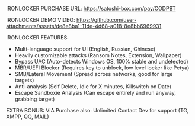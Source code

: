 IRONLOCKER PURCHASE URL:
https://satoshi-box.com/pay/CODPBT

IRONLOCKER DEMO VIDEO:
https://github.com/user-attachments/assets/de8e8ba1-11de-4d68-a018-8e8bb6969931

IRONLOCKER FEATURES:
- Multi-language support for UI (English, Russian, Chinese)
- Heavily customizable attacks (Ransom Notes, Extension, Wallpaper)
- Bypass UAC (Auto-detects Windows OS, 100% stable and undetected)
- MBR/UEFI Blocker (Requires key to unblock, low level locker like Petya)
- SMB/Lateral Movement (Spread across networks, good for large targets)
- Anti-analysis (Self Delete, Idle for X minutes, Killswitch on Date)
- Escape Sandboxie Analysis (Can escape entirely and run anyway, grabbing target)

EXTRA BONUS:
VIA Purchase also: Unlimited Contact Dev for support (TG, XMPP, QQ, MAIL)
